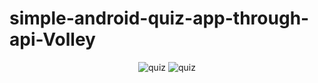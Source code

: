 # simple-android-quiz-app-through-api-Volley

<p align="center">
  <img src="http://www.codingwithjks.tech/Github/111.jpg" alt="quiz"/>
    <img src="http://www.codingwithjks.tech/Github/222.jpg" alt="quiz"/>
  </p>
